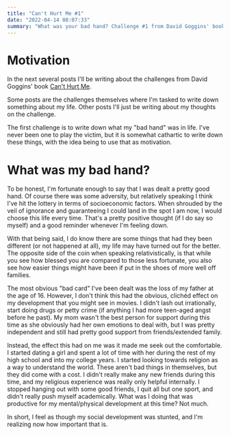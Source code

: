 ```yaml
---
title: "Can't Hurt Me #1"  
date: "2022-04-14 08:07:33"  
summary: "What was your bad hand? Challenge #1 from David Goggins' book Can't Hurt Me"
---
```


# Motivation

In the next several posts I'll be writing about the challenges from David Goggins'
book [Can't Hurt Me](https://www.amazon.com/Cant-Hurt-Me-Master-Your/dp/1544512279/).

Some posts are the challenges themselves where I'm tasked to write down something about my life. Other posts I'll just
be writing about my thoughts on the challenge.

The first challenge is to write down what my "bad hand" was in life. I've never been one to play the victim, 
but it is somewhat cathartic to write down these things, with the idea being to use that as motivation.

# What was my bad hand?

To be honest, I'm fortunate enough to say that I was dealt a pretty good hand.
Of course there was some adversity, but relatively speaking I think I've hit the
lottery in terms of socioeconomic factors. When shrouded by the veil of
ignorance and guaranteeing I could land in the spot I am now, I would choose
this life every time. That's a pretty positive thought (if I do say so myself)
and a good reminder whenever I'm feeling down.

With that being said, I do know there are some things that had they been different (or not happened at all), my life may
have turned out for the better. The opposite side of the coin when speaking relativistically, is that while you see how
blessed you are compared to those less fortunate, you also see how easier things might have been if put in the shoes of
more well off families.

The most obvious "bad card" I've been dealt was the loss of my father at the age of 16. However, I don't think this had
the obvious, clichéd effect on my development that you might see in movies. I didn't lash out irrationally, start doing
drugs or petty crime (if anything I had more teen-aged angst before he past). My mom wasn't the best person for support
during this time as she obviously had her own emotions to deal with, but I was pretty independent and still had pretty
good support from friends/extended family.

Instead, the effect this had on me was it made me seek out the comfortable. I started dating a girl and spent a lot of
time with her during the rest of my high school and into my college years. I started looking towards religion as a way
to understand the world. These aren't bad things in themselves, but they did come with a cost. I didn't really make any
new friends during this time, and my religious experience was really only helpful internally. I stopped hanging out with
some good friends, I quit all but one sport, and didn't really push myself academically. What was I doing that was
productive for my mental/physical development at this time? Not much.

In short, I feel as though my social development was stunted, and I'm realizing now how important that is. 
